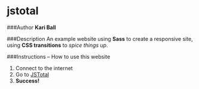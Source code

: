 jstotal
=======

###Author
**Kari Ball**

###Description
An example website using **Sass** to create a responsive site, using **CSS transitions** to _spice things up_.

###Instructions – How to use this website
1. Connect to the internet
2. Go to [JSTotal](http://ball0133.github.io/jstotal/ "Github")
3. **Success!**